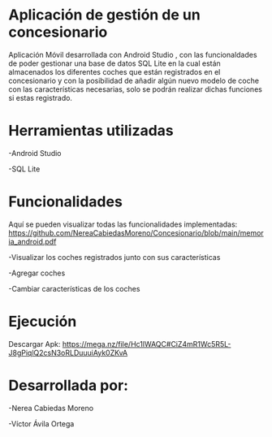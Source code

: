 # Aplicación de gestión de un concesionario 

Aplicación Móvil desarrollada con Android Studio , con las funcionaldades de poder gestionar una base de datos SQL Lite en la cual están almacenados los diferentes coches que están registrados en el concesionario y con la posibilidad de añadir algún nuevo modelo de coche con las características necesarias, solo se podrán realizar dichas funciones si estas registrado.

# Herramientas utilizadas 

-Android Studio 

-SQL Lite 

# Funcionalidades

Aquí se pueden visualizar todas las funcionalidades implementadas: https://github.com/NereaCabiedasMoreno/Concesionario/blob/main/memoria_android.pdf

-Visualizar los coches registrados junto con sus características

-Agregar coches 

-Cambiar características de los coches


# Ejecución

Descargar Apk: https://mega.nz/file/Hc1lWAQC#CiZ4mR1Wc5R5L-J8gPiqlQ2csN3oRLDuuuiAyk0ZKvA


# Desarrollada por: 

-Nerea Cabiedas Moreno

-Víctor Ávila Ortega

